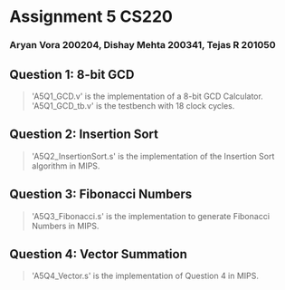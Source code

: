 # Assignment 5 CS220

### Aryan Vora 200204, Dishay Mehta 200341, Tejas R 201050

## Question 1: 8-bit GCD

> 'A5Q1_GCD.v' is the implementation of a 8-bit GCD Calculator.
> <br>
> 'A5Q1_GCD_tb.v' is the testbench with 18 clock cycles.
> <br>

## Question 2: Insertion Sort

> 'A5Q2_InsertionSort.s' is the implementation of the Insertion Sort algorithm in MIPS.
> <br>

## Question 3: Fibonacci Numbers

> 'A5Q3_Fibonacci.s' is the implementation to generate Fibonacci Numbers in MIPS.
> <br>

## Question 4: Vector Summation

> 'A5Q4_Vector.s' is the implementation of Question 4 in MIPS.
> <br>